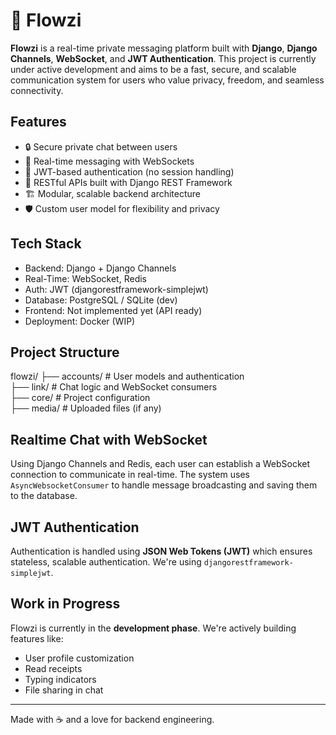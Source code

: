 # 🚀 Flowzi

**Flowzi** is a real-time private messaging platform built with **Django**, **Django Channels**, **WebSocket**, and **JWT Authentication**. This project is currently under active development and aims to be a fast, secure, and scalable communication system for users who value privacy, freedom, and seamless connectivity.

## Features

- 🔒 Secure private chat between users  
- 💬 Real-time messaging with WebSockets  
- 🧪 JWT-based authentication (no session handling)  
- 📁 RESTful APIs built with Django REST Framework  
- 🏗 Modular, scalable backend architecture  
- 🛡 Custom user model for flexibility and privacy  

## Tech Stack

- Backend: Django + Django Channels  
- Real-Time: WebSocket, Redis  
- Auth: JWT (djangorestframework-simplejwt)  
- Database: PostgreSQL / SQLite (dev)  
- Frontend: Not implemented yet (API ready)  
- Deployment: Docker (WIP)  

## Project Structure
flowzi/
├── accounts/ # User models and authentication <br/>
├── link/ # Chat logic and WebSocket consumers <br/>
├── core/ # Project configuration <br/>
├── media/ # Uploaded files (if any) <br/>

## Realtime Chat with WebSocket

Using Django Channels and Redis, each user can establish a WebSocket connection to communicate in real-time. The system uses `AsyncWebsocketConsumer` to handle message broadcasting and saving them to the database.

## JWT Authentication

Authentication is handled using **JSON Web Tokens (JWT)** which ensures stateless, scalable authentication. We're using `djangorestframework-simplejwt`.

## Work in Progress

Flowzi is currently in the **development phase**. We're actively building features like:

- User profile customization  
- Read receipts  
- Typing indicators  
- File sharing in chat  

---

Made with ☕ and a love for backend engineering.
